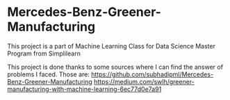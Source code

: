 # Mercedes-Benz-Greener-Manufacturing
This project is a part of Machine Learning Class for Data Science Master Program from Simplilearn

This project is done thanks to some sources where I can find the answer of problems I faced. Those are:
https://github.com/subhadipml/Mercedes-Benz-Greener-Manufacturing
https://medium.com/swlh/greener-manufacturing-with-machine-learning-6ec77d0e7a91
